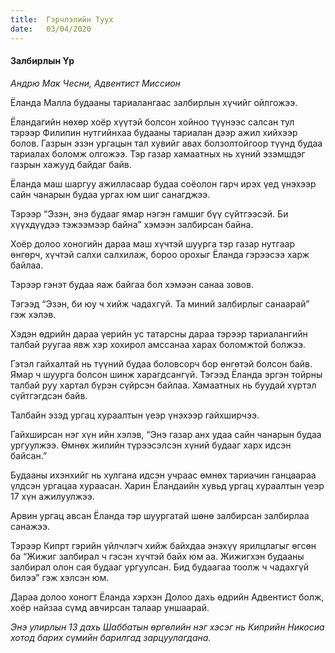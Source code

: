 ```yaml
---
title:  Гэрчлэлийн Туух
date:   03/04/2020
---
```


#### Залбирлын Үр

_Андрю Мак Чесни, Адвентист Миссион_

Ёланда Малла будааны тариалангаас залбирлын хүчийг ойлгожээ.

Ёландагийн нөхөр хоёр хүүтэй болсон хойноо түүнээс салсан тул тэрээр Филипин нутгийнхаа будааны тариалан дээр ажил хийхээр болов. Газрын эзэн ургацын тал хувийг авах болзолтойгоор түүнд будаа тариалах боломж олгожээ. Тэр газар хамаатных нь хүний эзэмшдэг газрын хажууд байдаг байв. 

Ёланда маш шаргуу ажилласаар будаа соёолон гарч ирэх үед үнэхээр сайн чанарын будаа ургах юм шиг санагджээ.

Тэрээр “Эзэн, энэ будааг ямар нэгэн гамшиг бүү сүйтгээсэй. Би хүүхдүүдээ тэжээмээр байна” хэмээн залбирсан байна.

Хоёр долоо хоногийн дараа маш хүчтэй шуурга тэр газар нутгаар өнгөрч, хүчтэй салхи салхилаж, бороо орохыг Ёланда гэрээсээ харж байлаа.

Тэрээр гэнэт будаа яаж байгаа бол хэмээн санаа зовов.

Тэгээд “Эзэн, би юу ч хийж чадахгүй. Та миний залбирлыг санаарай” гэж хэлэв.

Хэдэн өдрийн дараа үерийн ус татарсны дараа тэрээр тариалангийн талбай руугаа явж хэр хохирол амссанаа харах боломжтой болжээ. 

Гэтэл гайхалтай нь түүний будаа боловсорч бор өнгөтэй болсон байв. Ямар ч шуурга болсон шинж харагдсангүй. Тэгээд Ёланда эргэн тойрны талбай руу хартал бүрэн сүйрсэн байлаа. Хамаатных нь буудай хүртэл сүйтгэгдсэн байв. 

Талбайн эзэд ургац хураалтын үеэр үнэхээр  гайхширчээ.

Гайхширсан нэг хүн ийн хэлэв, “Энэ газар анх удаа сайн чанарын будаа ургуулжээ.  Өмнөх жилийн түрээсэлсэн хүний будааг харх идсэн байсан.”

Будааны ихэнхийг нь хулгана идсэн учраас өмнөх тариачин ганцаараа үлдсэн ургацаа хураасан. Харин Ёландаийн хувьд ургац хураалтын үеэр 17 хүн ажилуулжээ.

Арвин ургац авсан Ёланда тэр шуургатай шөнө залбирсан залбирлаа санажээ.

Тэрээр  Кипрт гэрийн үйлчлэгч хийж байхдаа энэхүү ярилцлагыг өгсөн ба “Жижиг залбирал ч гэсэн хүчтэй байх юм аа. Жижигхэн будааны залбирал олон сая будааг ургуулсан. Бид будаагаа тоолж ч чадахгүй билээ” гэж хэлсэн юм.

Дараа долоо хоногт Ёланда хэрхэн Долоо дахь өдрийн Адвентист болж, хоёр найзаа сүмд авчирсан талаар уншаарай. 

_Энэ улирлын 13 дахь Шаббатын өргөлийн нэг хэсэг нь Киприйн Никосиа хотод барих сүмийн барилгад зарцуулагдана._